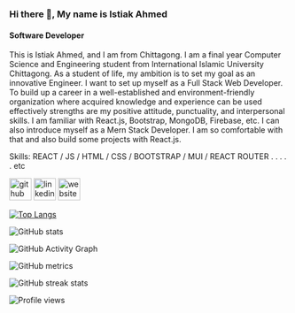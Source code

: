 ### Hi there 👋, My name is Istiak Ahmed
#### Software Developer
This is Istiak Ahmed, and I am from Chittagong. I am a final year Computer Science and Engineering student from International Islamic University Chittagong. As a student of life, my ambition is to set my goal as an innovative Engineer. I want to set up myself as a Full Stack Web Developer. To build up a career in a well-established and environment-friendly organization where acquired knowledge and experience can be used effectively strengths are my positive attitude, punctuality, and interpersonal skills. I am familiar with React.js, Bootstrap, MongoDB, Firebase, etc. I can also introduce myself as a Mern Stack Developer. I am so comfortable with that and also build some projects with React.js.

Skills: REACT / JS / HTML / CSS / BOOTSTRAP / MUI / REACT ROUTER . . . . . etc



[<img src='https://cdn.jsdelivr.net/npm/simple-icons@3.0.1/icons/github.svg' alt='github' height='40'>](https://github.com/istiak98)  [<img src='https://cdn.jsdelivr.net/npm/simple-icons@3.0.1/icons/linkedin.svg' alt='linkedin' height='40'>](https://www.linkedin.com/in/https://www.linkedin.com/in/istiak-ahmed-857b92226//)  [<img src='https://cdn.jsdelivr.net/npm/simple-icons@3.0.1/icons/icloud.svg' alt='website' height='40'>](https://istiak-ahmed-rajon.web.app/)  

[![Top Langs](https://github-readme-stats.vercel.app/api/top-langs/?username=istiak98)](https://github.com/anuraghazra/github-readme-stats)

![GitHub stats](https://github-readme-stats.vercel.app/api?username=istiak98&show_icons=true)  

![GitHub Activity Graph](https://activity-graph.herokuapp.com/graph?username=istiak98)  

![GitHub metrics](https://metrics.lecoq.io/istiak98)  

![GitHub streak stats](https://github-readme-streak-stats.herokuapp.com/?user=istiak98)  

![Profile views](https://gpvc.arturio.dev/istiak98)  
